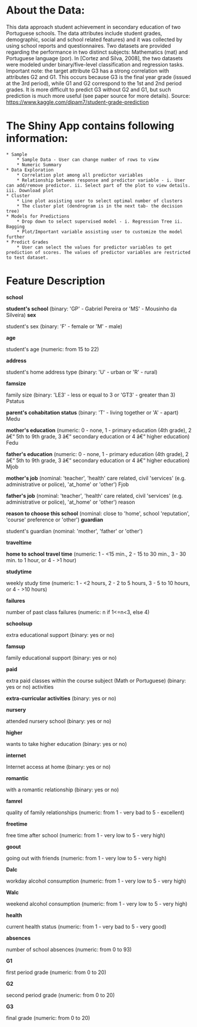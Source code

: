 # About the Data: <h4>
This data approach student achievement in secondary education of two Portuguese schools. The data attributes include student grades, demographic, social and school related features) and it was collected by using school reports and questionnaires. Two datasets are provided regarding the performance in two distinct subjects: Mathematics (mat) and Portuguese language (por). In [Cortez and Silva, 2008], the two datasets were modeled under binary/five-level classification and regression tasks. Important note: the target attribute G3 has a strong correlation with attributes G2 and G1. This occurs because G3 is the final year grade (issued at the 3rd period), while G1 and G2 correspond to the 1st and 2nd period grades. It is more difficult to predict G3 without G2 and G1, but such prediction is much more useful (see paper source for more details).
Source: https://www.kaggle.com/dipam7/student-grade-prediction

# The Shiny App contains following information:<h4>

	* Sample
		* Sample Data - User can change number of rows to view
		* Numeric Summary
	* Data Exploration
		* Correlation plot among all predictor variables
		* Relationship between response and predictor variable - i. User can add/remove predictor. ii. Select part of the plot to view details. iii. Download plot 
	* Cluster
		* Line plot assisting user to select optimal number of clusters
		* The cluster plot (dendrogram is in the next tab- the decision tree) 
	* Models for Predictions
		* Drop down to select supervised model - i. Regression Tree ii. Bagging
		* Plot/Important variable assisting user to customize the model further
	* Predict Grades
		* User can select the values for predictor variables to get prediction of scores. The values of predictor variables are restricted to test dataset.
	

# Feature Description <h4>
**school**

**student's school** (binary: 'GP' - Gabriel Pereira or 'MS' - Mousinho da Silveira)
**sex**

student's sex (binary: 'F' - female or 'M' - male)

**age**

student's age (numeric: from 15 to 22)

**address**

student's home address type (binary: 'U' - urban or 'R' - rural)

**famsize**

family size (binary: 'LE3' - less or equal to 3 or 'GT3' - greater than 3)
Pstatus

**parent's cohabitation status** (binary: 'T' - living together or 'A' - apart)
Medu

**mother's education** (numeric: 0 - none, 1 - primary education (4th grade), 2 â€“ 5th to 9th grade, 3 â€“ secondary education or 4 â€“ higher education)
Fedu

**father's education** (numeric: 0 - none, 1 - primary education (4th grade), 2 â€“ 5th to 9th grade, 3 â€“ secondary education or 4 â€“ higher education)
Mjob

**mother's job** (nominal: 'teacher', 'health' care related, civil 'services' (e.g. administrative or police), 'at_home' or 'other')
Fjob

**father's job** (nominal: 'teacher', 'health' care related, civil 'services' (e.g. administrative or police), 'at_home' or 'other')
reason

**reason to choose this school** (nominal: close to 'home', school 'reputation', 'course' preference or 'other')
**guardian**

student's guardian (nominal: 'mother', 'father' or 'other')

**traveltime**

**home to school travel time** (numeric: 1 - <15 min., 2 - 15 to 30 min., 3 - 30 min. to 1 hour, or 4 - >1 hour)

**studytime**

weekly study time (numeric: 1 - <2 hours, 2 - 2 to 5 hours, 3 - 5 to 10 hours, or 4 - >10 hours)

**failures**

number of past class failures (numeric: n if 1<=n<3, else 4)

**schoolsup**

extra educational support (binary: yes or no)

**famsup**

family educational support (binary: yes or no)

**paid**

extra paid classes within the course subject (Math or Portuguese) (binary: yes or no)
activities

**extra-curricular activities** (binary: yes or no)

**nursery**

attended nursery school (binary: yes or no)

**higher**

wants to take higher education (binary: yes or no)

**internet**

Internet access at home (binary: yes or no)

**romantic**

with a romantic relationship (binary: yes or no)

**famrel**

quality of family relationships (numeric: from 1 - very bad to 5 - excellent)

**freetime**

free time after school (numeric: from 1 - very low to 5 - very high)

**goout**

going out with friends (numeric: from 1 - very low to 5 - very high)

**Dalc**

workday alcohol consumption (numeric: from 1 - very low to 5 - very high)

**Walc**

weekend alcohol consumption (numeric: from 1 - very low to 5 - very high)

**health**

current health status (numeric: from 1 - very bad to 5 - very good)

**absences**

number of school absences (numeric: from 0 to 93)

**G1**

first period grade (numeric: from 0 to 20)

**G2**

second period grade (numeric: from 0 to 20)

**G3**

final grade (numeric: from 0 to 20)



